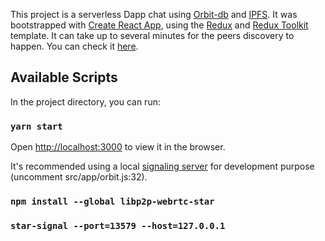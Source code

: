 This project is a serverless Dapp chat using [Orbit-db](https://github.com/orbitdb/orbit-db/) and [IPFS](https://github.com/ipfs/ipfs). It was bootstrapped with [Create React App](https://github.com/facebook/create-react-app), using the [Redux](https://redux.js.org/) and [Redux Toolkit](https://redux-toolkit.js.org/) template. It can take up to several minutes for the peers discovery to happen. You can check it [here](https://ipfs.io/ipfs/Qmc9aJ5EdAW1wWnRkTQ3jdheREQ3rx6MywwkcXkRbjt2Qj).

## Available Scripts

In the project directory, you can run:

### `yarn start`

Open [http://localhost:3000](http://localhost:3000) to view it in the browser.

It's recommended using a local [signaling server](https://github.com/libp2p/js-libp2p-webrtc-star) for development purpose (uncomment src/app/orbit.js:32).

### `npm install --global libp2p-webrtc-star`

### `star-signal --port=13579 --host=127.0.0.1`
